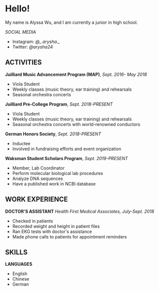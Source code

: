 # Hello!

My name is Alyssa Wu, and I am currently a junior in high school.

_SOCIAL MEDIA_
*    Instagram: _@\_.arysha.\__
*    Twitter: _@arysha24_

## ACTIVITIES
**Juilliard Music Advancement Program (MAP)**, _Sept. 2016- May 2018_
*    Viola Student
*    Weekly classes (music theory, ear training) and rehearsals
*    Seasonal orchestra concerts

**Juilliard Pre-College Program**, _Sept. 2018-PRESENT_
*    Viola Student
*    Weekly classes (music theory, ear training) and rehearsals
*    Seasonal orchestra concerts with world-renowned conductors

**German Honors Society**, _Sept. 2018-PRESENT_
*    Inductee
*    Involved in fundraising efforts and event organization

**Waksman Student Scholars Program**, _Sept. 2019-PRESENT_
*    Member, Lab Coordinator
*    Perform molecular biological lab procedures
*    Analyze DNA sequences
*    Have a published work in NCBI database


## WORK EXPERIENCE
**DOCTOR'S ASSISTANT**
_Health First Medical Associates, July-Sept. 2018_
*    Checked in patients
*    Recorded weight and height in patient files
*    Ran EKG tests with doctor's assistance
*    Made phone calls to patients for appointment reminders


## SKILLS
**LANGUAGES**
*    English
*    Chinese
*    German
